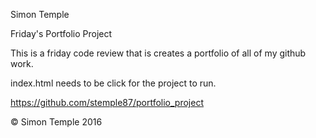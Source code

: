 Simon Temple

Friday's Portfolio Project

This is a friday code review that is creates a portfolio of all of my github work.

index.html needs to be click for the project to run.

https://github.com/stemple87/portfolio_project

&copy; Simon Temple 2016


